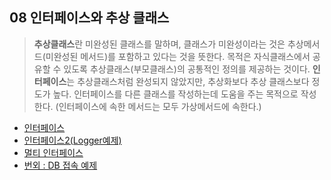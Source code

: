 
## 08 인터페이스와 추상 클래스

>**추상클래스**란 미완성된 클래스를 말하며, 클래스가 미완성이라는 것은 추상메서드(미완성된 메서드)를 포함하고 있다는 것을 뜻한다. 목적은 자식클래스에서 공유할 수 있도록 추상클래스(부모클래스)의 공통적인 정의를 제공하는 것이다.
>**인터페이스**는 추상클래스처럼 완성되지 않았지만, 추상화보다 추상 클래스보다 정도가 높다. 인터페이스를 다른 클래스를 작성하는데 도움을 주는 목적으로 작성한다.
(인터페이스에 속한 메서드는 모두 가상메서드에 속한다.)

- [인터페이스](https://github.com/SeoDongWoo1216/StudyCSharp21/blob/main/chap08/Chap08App/21_02_25_01_Interface/Program.cs)
- [인터페이스2(Logger예제)](https://github.com/SeoDongWoo1216/StudyCSharp21/blob/main/chap08/Chap08App/21_02_26_03_LoggerTestApp/Program.cs)
- [멀티 인터페이스](https://github.com/SeoDongWoo1216/StudyCSharp21/blob/main/chap08/Chap08App/21_02_25_02_MultiinterfaceApp/Program.cs)
- [번외 : DB 접속 예제](https://github.com/SeoDongWoo1216/StudyCSharp21/tree/main/chap08/Chap08App/21_02_26_02_DBConnTestApp)
